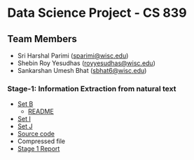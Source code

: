 # Data Science Project - CS 839
## Team Members
* Sri Harshal Parimi (sparimi@wisc.edu)
* Shebin Roy Yesudhas (royyesudhas@wisc.edu)
* Sankarshan Umesh Bhat (sbhat6@wisc.edu)
 
### Stage-1: Information Extraction from natural text
* [Set B](https://github.com/harshal95/CS839/tree/master/stage_1/set-B)
  * [README](https://github.com/harshal95/CS839/tree/master/stage_1/set-B/README.md)
* [Set I](https://github.com/harshal95/CS839/tree/master/stage_1/set-I)
* [Set J](https://github.com/harshal95/CS839/tree/master/stage_1/set-J)
* [Source code](https://github.com/harshal95/CS839/tree/master/stage_1/code)
* Compressed file
* [Stage 1 Report](https://github.com/harshal95/CS839/tree/master/stage_1/Stage1-Report.pdf)

